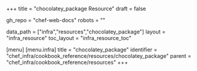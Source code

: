 +++
title = "chocolatey_package Resource"
draft = false

gh_repo = "chef-web-docs"
robots = ""

data_path = ["infra","resources","chocolatey_package"]
layout = "infra_resource"
toc_layout = "infra_resource_toc"


[menu]
  [menu.infra]
    title = "chocolatey_package"
    identifier = "chef_infra/cookbook_reference/resources/chocolatey_package"
    parent = "chef_infra/cookbook_reference/resources"
+++

<!-- The contents of this page are automatically generated from the chocolatey_package.yaml file in the data directory. -->
<!-- To suggest a change, edit the https://github.com/chef/chef/blob/master/lib/chef/resource/chocolatey_package.rb file
      and submit a pull request to the https://github.com/chef/chef repository. -->
